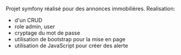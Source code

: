 Projet symfony réalisé pour des annonces immobilières. 
Realisation:
  - d'un CRUD
  - role admin, user
  - cryptage du mot de passe
  - utilisation de bootstrap pour la mise en page
  - utilisation de JavaScript pour créer des alerte
